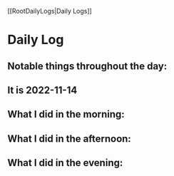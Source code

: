 [[RootDailyLogs|Daily Logs]]
# Daily Log 

## Notable things throughout the day:

## It is 2022-11-14

## What I did in the morning:

## What I did in the afternoon:

## What I did in the evening:
